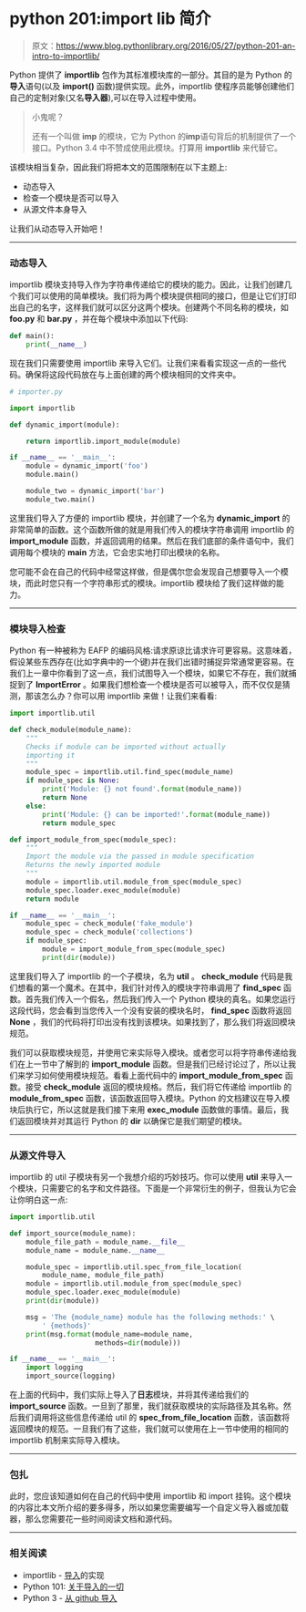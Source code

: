 # python 201:import lib 简介

> 原文：<https://www.blog.pythonlibrary.org/2016/05/27/python-201-an-intro-to-importlib/>

Python 提供了 **importlib** 包作为其标准模块库的一部分。其目的是为 Python 的**导入**语句(以及 **__import__()** 函数)提供实现。此外，importlib 使程序员能够创建他们自己的定制对象(又名**导入器**),可以在导入过程中使用。

> 小鬼呢？
> 
> 还有一个叫做 **imp** 的模块，它为 Python 的**imp**语句背后的机制提供了一个接口。Python 3.4 中不赞成使用此模块。打算用 **importlib** 来代替它。

该模块相当复杂，因此我们将把本文的范围限制在以下主题上:

*   动态导入
*   检查一个模块是否可以导入
*   从源文件本身导入

让我们从动态导入开始吧！

* * *

### 动态导入

importlib 模块支持导入作为字符串传递给它的模块的能力。因此，让我们创建几个我们可以使用的简单模块。我们将为两个模块提供相同的接口，但是让它们打印出自己的名字，这样我们就可以区分这两个模块。创建两个不同名称的模块，如 **foo.py** 和 **bar.py** ，并在每个模块中添加以下代码:

```py
def main():
    print(__name__)

```

现在我们只需要使用 importlib 来导入它们。让我们来看看实现这一点的一些代码。确保将这段代码放在与上面创建的两个模块相同的文件夹中。

```py
# importer.py

import importlib

def dynamic_import(module):

    return importlib.import_module(module)

if __name__ == '__main__':
    module = dynamic_import('foo')
    module.main()

    module_two = dynamic_import('bar')
    module_two.main()

```

这里我们导入了方便的 importlib 模块，并创建了一个名为 **dynamic_import** 的非常简单的函数。这个函数所做的就是用我们传入的模块字符串调用 importlib 的 **import_module** 函数，并返回调用的结果。然后在我们底部的条件语句中，我们调用每个模块的 **main** 方法，它会忠实地打印出模块的名称。

您可能不会在自己的代码中经常这样做，但是偶尔您会发现自己想要导入一个模块，而此时您只有一个字符串形式的模块。importlib 模块给了我们这样做的能力。

* * *

### 模块导入检查

Python 有一种被称为 EAFP 的编码风格:请求原谅比请求许可更容易。这意味着，假设某些东西存在(比如字典中的一个键)并在我们出错时捕捉异常通常更容易。在我们上一章中你看到了这一点，我们试图导入一个模块，如果它不存在，我们就捕捉到了 **ImportError** 。如果我们想检查一个模块是否可以被导入，而不仅仅是猜测，那该怎么办？你可以用 importlib 来做！让我们来看看:

```py
import importlib.util

def check_module(module_name):
    """
    Checks if module can be imported without actually
    importing it
    """
    module_spec = importlib.util.find_spec(module_name)
    if module_spec is None:
        print('Module: {} not found'.format(module_name))
        return None
    else:
        print('Module: {} can be imported!'.format(module_name))
        return module_spec

def import_module_from_spec(module_spec):
    """
    Import the module via the passed in module specification
    Returns the newly imported module
    """
    module = importlib.util.module_from_spec(module_spec)
    module_spec.loader.exec_module(module)
    return module

if __name__ == '__main__':
    module_spec = check_module('fake_module')
    module_spec = check_module('collections')
    if module_spec:
        module = import_module_from_spec(module_spec)
        print(dir(module))

```

这里我们导入了 importlib 的一个子模块，名为 **util** 。 **check_module** 代码是我们想看的第一个魔术。在其中，我们针对传入的模块字符串调用了 **find_spec** 函数。首先我们传入一个假名，然后我们传入一个 Python 模块的真名。如果您运行这段代码，您会看到当您传入一个没有安装的模块名时， **find_spec** 函数将返回 **None** ，我们的代码将打印出没有找到该模块。如果找到了，那么我们将返回模块规范。

我们可以获取模块规范，并使用它来实际导入模块。或者您可以将字符串传递给我们在上一节中了解到的 **import_module** 函数。但是我们已经讨论过了，所以让我们来学习如何使用模块规范。看看上面代码中的 **import_module_from_spec** 函数。接受 **check_module** 返回的模块规格。然后，我们将它传递给 importlib 的 **module_from_spec** 函数，该函数返回导入模块。Python 的文档建议在导入模块后执行它，所以这就是我们接下来用 **exec_module** 函数做的事情。最后，我们返回模块并对其运行 Python 的 **dir** 以确保它是我们期望的模块。

* * *

### 从源文件导入

importlib 的 util 子模块有另一个我想介绍的巧妙技巧。你可以使用 **util** 来导入一个模块，只需要它的名字和文件路径。下面是一个非常衍生的例子，但我认为它会让你明白这一点:

```py
import importlib.util

def import_source(module_name):
    module_file_path = module_name.__file__
    module_name = module_name.__name__

    module_spec = importlib.util.spec_from_file_location(
        module_name, module_file_path)
    module = importlib.util.module_from_spec(module_spec)
    module_spec.loader.exec_module(module)
    print(dir(module))

    msg = 'The {module_name} module has the following methods:' \
        ' {methods}'
    print(msg.format(module_name=module_name, 
                     methods=dir(module)))

if __name__ == '__main__':
    import logging
    import_source(logging)

```

在上面的代码中，我们实际上导入了**日志**模块，并将其传递给我们的 **import_source** 函数。一旦到了那里，我们就获取模块的实际路径及其名称。然后我们调用将这些信息传递给 util 的 **spec_from_file_location** 函数，该函数将返回模块的规范。一旦我们有了这些，我们就可以使用在上一节中使用的相同的 importlib 机制来实际导入模块。

* * *

### 包扎

此时，您应该知道如何在自己的代码中使用 importlib 和 import 挂钩。这个模块的内容比本文所介绍的要多得多，所以如果您需要编写一个自定义导入器或加载器，那么您需要花一些时间阅读文档和源代码。

* * *

### 相关阅读

*   importlib - [导入](https://docs.python.org/3/library/importlib.html)的实现
*   Python 101: [关于导入的一切](https://www.blog.pythonlibrary.org/2016/03/01/python-101-all-about-imports/)
*   Python 3 - [从 github 导入](https://www.blog.pythonlibrary.org/2016/02/02/python-3-import-from-github/)